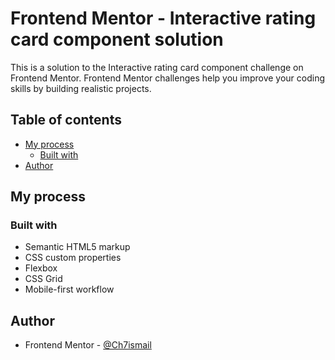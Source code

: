 # Frontend Mentor - Interactive rating card component solution

This is a solution to the Interactive rating card component challenge on Frontend Mentor. Frontend Mentor challenges help you improve your coding skills by building realistic projects. 

## Table of contents

- [My process](#my-process)
  - [Built with](#built-with)
- [Author](#author)


## My process

### Built with

- Semantic HTML5 markup
- CSS custom properties
- Flexbox
- CSS Grid
- Mobile-first workflow



## Author

- Frontend Mentor - [@Ch7ismail](https://www.frontendmentor.io/profile/Ch7ismail)
